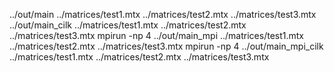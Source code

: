 ../out/main ../matrices/test1.mtx ../matrices/test2.mtx ../matrices/test3.mtx
../out/main_cilk ../matrices/test1.mtx ../matrices/test2.mtx ../matrices/test3.mtx
mpirun -np 4 ../out/main_mpi ../matrices/test1.mtx ../matrices/test2.mtx ../matrices/test3.mtx
mpirun -np 4 ../out/main_mpi_cilk ../matrices/test1.mtx ../matrices/test2.mtx ../matrices/test3.mtx